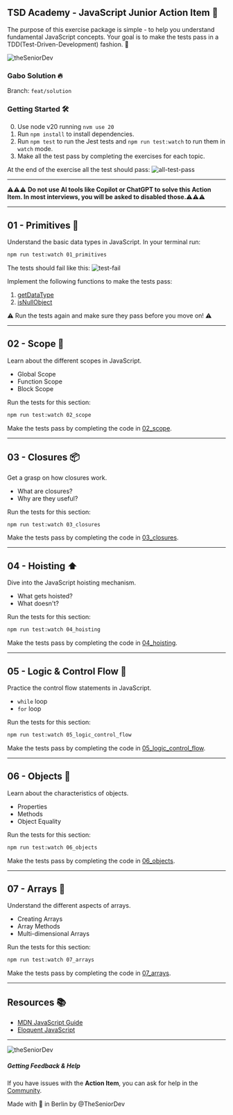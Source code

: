 ## TSD Academy - JavaScript Junior Action Item 🚀

The purpose of this exercise package is simple - to help you understand fundamental JavaScript concepts. Your goal is to
make the tests pass in a TDD(Test-Driven-Development) fashion. 🎯

![theSeniorDev](/docs/mastery_cover.png)

### Gabo Solution 🔥

Branch: `feat/solution`

### Getting Started 🛠️

0. Use node v20 running `nvm use 20`
1. Run `npm install` to install dependencies.
2. Run `npm test` to run the Jest tests and `npm run test:watch` to run them in `watch` mode.
3. Make all the test pass by completing the exercises for each topic.

At the end of the exercise all the test should pass:
![all-test-pass](docs/all-tests-pass.png)


---

⚠️⚠️⚠️
**Do not use AI tools like Copilot or ChatGPT to solve this Action Item. In most interviews, you will be asked to
disabled those.**⚠️⚠️⚠️


---

## 01 - Primitives 🎈

Understand the basic data types in JavaScript. In your terminal run:

```bash
npm run test:watch 01_primitives
```

The tests should fail like this:
![test-fail](docs/01_primitives_test_pass.png)

Implement the following functions to make the tests pass:

1. [getDataType](src/01_primitives/01_getDataType.js)
2. [isNullObject](src/01_primitives/02_isNullObject.js)

⚠️ Run the tests again and make sure they pass before you move on! ⚠️

---

## 02 - Scope 🌌

Learn about the different scopes in JavaScript.

- Global Scope
- Function Scope
- Block Scope

Run the tests for this section:

```bash
npm run test:watch 02_scope
```

Make the tests pass by completing the code in [02_scope](src/02_scope).

---

## 03 - Closures 📦

Get a grasp on how closures work.

- What are closures?
- Why are they useful?

Run the tests for this section:

```bash
npm run test:watch 03_closures
```

Make the tests pass by completing the code in [03_closures](src/03_closures).


---

## 04 - Hoisting ⬆️

Dive into the JavaScript hoisting mechanism.

- What gets hoisted?
- What doesn't?

Run the tests for this section:

```bash
npm run test:watch 04_hoisting
```

Make the tests pass by completing the code in [04_hoisting](src/04_hoisting).

---

## 05 - Logic & Control Flow 🔄

Practice the control flow statements in JavaScript.

- `while` loop
- `for` loop

Run the tests for this section:

```bash
npm run test:watch 05_logic_control_flow
```

Make the tests pass by completing the code in [05_logic_control_flow](src/05_logic_control_flow).

---

## 06 - Objects 🏢

Learn about the characteristics of objects.

- Properties
- Methods
- Object Equality

Run the tests for this section:

```bash
npm run test:watch 06_objects
```

Make the tests pass by completing the code in [06_objects](src/06_objects).

---

## 07 - Arrays 🍇

Understand the different aspects of arrays.

- Creating Arrays
- Array Methods
- Multi-dimensional Arrays

Run the tests for this section:

```bash
npm run test:watch 07_arrays
```

Make the tests pass by completing the code in [07_arrays](src/07_arrays).

---

## Resources 📚

- [MDN JavaScript Guide](https://developer.mozilla.org/en-US/docs/Web/JavaScript/Guide)
- [Eloquent JavaScript](https://eloquentjavascript.net/)

---

![theSeniorDev](/docs/mastery_cover.png)

##### Getting Feedback & Help

If you have issues with the **Action Item**, you can ask for help in
the [Community](https://www.skool.com/devmastery-academy-8041).

Made with 🧡 in Berlin by @TheSeniorDev